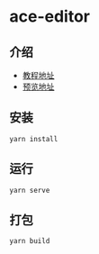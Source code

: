 # ace-editor

## 介绍

- [教程地址](https://ele-cat.gitee.io/tools/AceEditor.html)
- [预览地址](https://ele-cat.gitee.io/ace-editor)

## 安装

```
yarn install
```

## 运行

```
yarn serve
```

## 打包

```
yarn build
```
